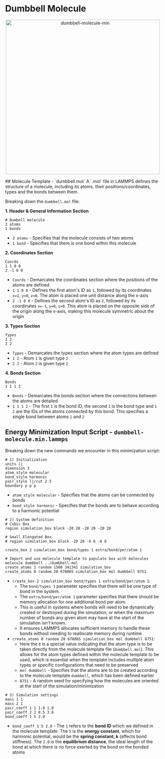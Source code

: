 # Dumbbell Molecule

<p align="center">
  <img src="https://github.com/c-vandenberg/lammps-tutorials/assets/60201356/272a447c-9639-4343-a5ce-61f009c66142", alt="dumbbell-molecule-min" width="500"/>
</p>
## Molecule Template - `dumbbell.mol`
A `.mol` file in LAMMPS defines the structure of a molecule, including its atoms, their positions/coordinates, types and the bonds between them. 

Breaking down the `dumbbell.mol` file:

**1. Header & General Information Section**
```
# Dumbell molecule
2 atoms
1 bonds
```
* `2 atoms` - Specifies that the molecule consists of two atoms
* `1 bond` - Specifies that there is one bond within this molecule

**2. Coordinates Section**
```
Coords
1 1 0 0
2 -1 0 0
```
* `Coords` - Demarcates the coordinates section where the positions of the atoms are defined
* `1 1 0 0` - Defines the first atom's ID as `1`, followed by its coordinates `x=1`, `y=0`, `z=0`. The atom is placed one unit distance along the x-axis
* `2 -1 0 0` - Defines the second atom's ID as `2`, followed by its coordinates `x=-1`, `y=0`, `z=0`. This atom is placed on the opposite side of the origin along the x-axis, making this molecule symmetric about the origin

**3. Types Section**
```
Types
1 2
2 2
```
* `Types` - Demarcates the types section where the atom types are defined
* `1 2` - Atom `1` is given type `2`
* `2 2` - Atom `2` is given type `2`

**4. Bonds Section**
```
Bonds
1 1 1 2
```
* `Bonds` - Demarcates the bonds section where the connections between the atoms are detailed
* `1 1 1 2` - The first `1` is the bond ID, the second `1` is the bond type and `1 2` are the IDs of the atoms connected by this bond. This specifies a single bond between atoms `1` and `2`

## Energy Minimization Input Script - `dumbbell-molecule.min.lammps`

Breaking down the new commands we encounter in this minimization script:

```
# 1) Initialization
units lj
dimension 3
atom_style molecular
bond_style harmonic
pair_style lj/cut 2.5
boundary p p p
```
* `atom_style molecular` - Specifies that the atoms can be connected by bonds
* `bond_style harmonic` - Specifies that the bonds are to behave according to a harmonic potential

```
# 2) System definition
# Cubic Box
region simulation_box block -20 20 -20 20 -20 20

# Small Elongated Box
# region simulation_box block -20 20 -6 6 -6 6

create_box 2 simulation_box bond/types 1 extra/bond/per/atom 1

# Import and use molecule template to populate box with molecules
molecule dumbbell ../dumbbell.mol
create_atoms 1 random 1500 341341 simulation_box
create_atoms 0 random 20 678865 simulation_box mol dumbbell 8751
```
* `create_box 2 simulation_box bond/types 1 extra/bond/per/atom 1`:
  * The `bond/types 1` parameter specifies that there will be one type of bond in the system. 
  * The `extra/bond/per/atom 1` parameter specifies that there should be memory allocation for one additional bond per atom. 
  * This is useful in systems where bonds will need to be dynamically created or destroyed during the simulation, or when the maximum number of bonds any given atom may have at the start of the simulation isn't known. 
  * It ensures LAMMPS allocates sufficient memory to handle these bonds without needing to reallocate memory during runtime
* `create_atoms 0 random 20 678865 simulation_box mol dumbbell 8751`:
  * Here the `0` is a special value indicating that the atom type is to be taken directly from the molecule template file (`dumbbell.mol`). This allows for the atom types defined within the molecule template to be used, which is essential when the template includes multiple atom types or specific configurations that need to be preserved
  * `mol dumbbell` -  Specifies that the atoms are to be created according to the molecule template `dumbbell`, which has been defined earlier
  * `8751` - A random seed for specifying how the molecules are oriented at the start of the simulation/minimization

```
# 3) Simulation settings
mass 1 1
mass 2 1
pair_coeff 1 1 1.0 1.0
pair_coeff 2 2 0.5 3.0
bond_coeff 1 5 2.0
```
* `bond_coeff 1 5 2.0` - The `1` refers to the **bond ID** which we defined in the molecule template. The `5` is the **energy constant**, which for harmonic potential, would be the **spring constant, k** (affects bond stiffness). The `2.0` is the **equilibrium distance**, the ideal length of the bond at which there is no force exerted by the bond on the bonded atoms
